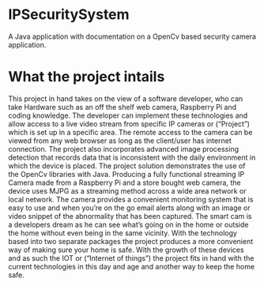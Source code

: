# IPSecuritySystem
A Java application with documentation on a OpenCv based security camera application.

# What the project intails

This project in hand takes on the view of a software developer, who can take Hardware such as an off the shelf web camera, Raspberry Pi and coding knowledge. The developer can implement these technologies and allow access to a live video stream from specific IP cameras or (“Project”) which is set up in a specific area. The remote access to the camera can be viewed from any web browser as long as the client/user has internet connection.
The project also incorporates advanced image processing detection that records data that is inconsistent with the daily environment in which the device is placed.
The project solution demonstrates the use of the OpenCv libraries with Java. Producing a fully functional streaming IP Camera made from a Raspberry Pi and a store bought web camera, the device uses MJPG as a streaming method across a wide area network or local network.
The camera provides a convenient monitoring system that is easy to use and when you’re on the go email alerts along with an image or video snippet of the abnormality that has been captured. 
The smart cam is a developers dream as he can see what’s going on in the home or outside the home without even being in the same vicinity.  With the technology based into two separate packages the project produces a more convenient way of making sure your home is safe.
With the growth of these devices and as such the IOT or (“Internet of things”) the project fits in hand with the current technologies in this day and age and another way to keep the home safe. 
